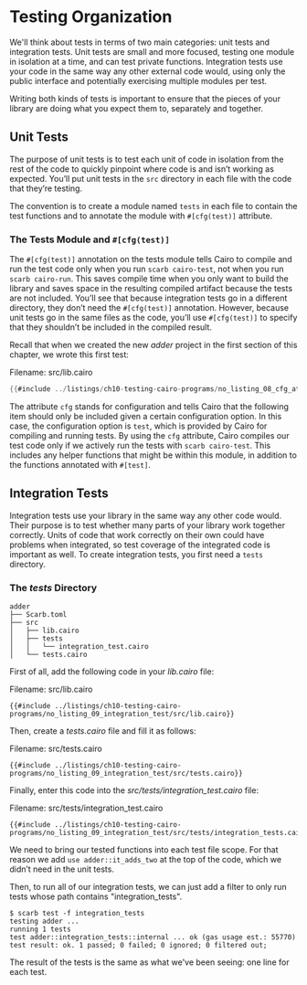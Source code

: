 # Testing Organization

We'll think about tests in terms of two main categories: unit tests and integration tests. Unit tests are small and more focused, testing one module in isolation at a time, and can test private functions. Integration tests use your code in the same way any other external code would, using only the public interface and potentially exercising multiple modules per test.

Writing both kinds of tests is important to ensure that the pieces of your library are doing what you expect them to, separately and together.

## Unit Tests

The purpose of unit tests is to test each unit of code in isolation from the rest of the code to quickly pinpoint where code is and isn’t working as expected. You’ll put unit tests in the `src` directory in each file with the code that they’re testing.

The convention is to create a module named `tests` in each file to contain the test functions and to annotate the module with `#[cfg(test)]` attribute.

### The Tests Module and `#[cfg(test)]`

The `#[cfg(test)]` annotation on the tests module tells Cairo to compile and run the test code only when you run `scarb cairo-test`, not when you run `scarb cairo-run`. This saves compile time when you only want to build the library and saves space in the resulting compiled artifact because the tests are not included. You’ll see that because integration tests go in a different directory, they don’t need the `#[cfg(test)]` annotation. However, because unit tests go in the same files as the code, you’ll use `#[cfg(test)]` to specify that they shouldn’t be included in the compiled result.

Recall that when we created the new _adder_ project in the first section of this chapter, we wrote this first test:

<span class="caption">Filename: src/lib.cairo</span>

```rust
{{#include ../listings/ch10-testing-cairo-programs/no_listing_08_cfg_attr/src/lib.cairo}}
```

The attribute `cfg` stands for configuration and tells Cairo that the following item should only be included given a certain configuration option. In this case, the configuration option is `test`, which is provided by Cairo for compiling and running tests. By using the `cfg` attribute, Cairo compiles our test code only if we actively run the tests with `scarb cairo-test`. This includes any helper functions that might be within this module, in addition to the functions annotated with `#[test]`.

## Integration Tests

Integration tests use your library in the same way any other code would. Their purpose is to test whether many parts of your library work together correctly. Units of code that work correctly on their own could have problems when integrated, so test coverage of the integrated code is important as well. To create integration tests, you first need a `tests` directory.

### The _tests_ Directory

```shell
adder
├── Scarb.toml
├── src
│   ├── lib.cairo
│   ├── tests
│   │   └── integration_test.cairo
│   └── tests.cairo
```

First of all, add the following code in your _lib.cairo_ file:

<span class="caption">Filename: src/lib.cairo</span>

```rust, noplayground
{{#include ../listings/ch10-testing-cairo-programs/no_listing_09_integration_test/src/lib.cairo}}
```

Then, create a _tests.cairo_ file and fill it as follows:

<span class="caption">Filename: src/tests.cairo</span>

```rust, noplayground
{{#include ../listings/ch10-testing-cairo-programs/no_listing_09_integration_test/src/tests.cairo}}
```

Finally, enter this code into the _src/tests/integration_test.cairo_ file:

<span class="caption">Filename: src/tests/integration_test.cairo</span>

```rust, noplayground
{{#include ../listings/ch10-testing-cairo-programs/no_listing_09_integration_test/src/tests/integration_tests.cairo}}
```

We need to bring our tested functions into each test file scope. For that reason we add `use adder::it_adds_two` at the top of the code, which we didn’t need in the unit tests.

Then, to run all of our integration tests, we can just add a filter to only run tests whose path contains "integration_tests".

```shell
$ scarb test -f integration_tests
testing adder ...
running 1 tests
test adder::integration_tests::internal ... ok (gas usage est.: 55770)
test result: ok. 1 passed; 0 failed; 0 ignored; 0 filtered out;
```

The result of the tests is the same as what we've been seeing: one line for each test.
